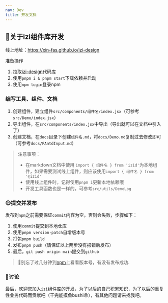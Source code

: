 ```yaml
---
nav: Dev
title: 开发文档
---
```


## 🌴关于izi组件库开发

线上地址：https://xin-fas.github.io/izi-design

准备操作
1. 拉取[izi-design](https://github.com/Xin-FAS/izi-design)代码库
2. 使用`pnpm i & pnpm start`下载依赖并启动
3. 使用`npm login`登录npm

### 编写工具、组件、文档

1. 创建组件，建立组件`src/components/组件名/index.jsx`（可参考`src/Demo/index.jsx`）
2. 导出组件，在`src/components/index.jsx`中导出（导出就可以在文档中引入了）
3. 创建文档，在`docs`目录下创建`组件名.md`，将`docs/Demo.md`复制过去修改即可（可参考`docs/FAntdInput.md`）

> 注意事项：
> * 在markdown文档中使用 `import { 组件名 } from 'izid'`为本地组件，如果需要测试线上组件，则应该使用`import { 组件名 } from '@izid'`
> * 使用线上组件时，记得使用`pnpm i`更新本地依赖哦
> * 开发工具函数也是一样的，可参考`src/utils/DemoLog`

### 😊提交并发布

发布到`npm`之前需要保证`commit`内容为空，否则会失败，步骤如下：

1. 使用`commit`提交到本地仓库
2. 使用`pnpm version-patch`自增版本号
3. 打包`pnpm build`
4. 发布`pnpm push`（请保证以上两步没有报错后发布）
5. 最后，`git push origin main`提交到`github`

> 🔔别忘了过几分钟到[npm](https://www.npmjs.com/izid)上看看版本号，有没有发布成功.

### 👏讨论
最后，欢迎您加入`izi`组件库的开发，为了以后的自己积累知识，为了以后的重复性业务代码而贡献吧（干完能摸鱼bushi😝），有其他问题请来找我吧。
